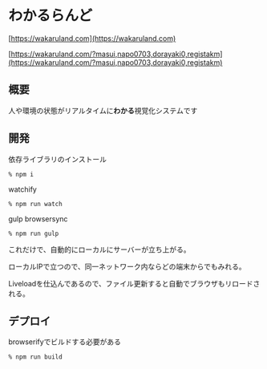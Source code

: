 # わかるらんど

[https://wakaruland.com](https://wakaruland.com)

[https://wakaruland.com/?masui,napo0703,dorayaki0,registakm](https://wakaruland.com/?masui,napo0703,dorayaki0,registakm)

## 概要

人や環境の状態がリアルタイムに**わかる**視覚化システムです

## 開発

依存ライブラリのインストール

    % npm i


watchify

    % npm run watch


gulp browsersync

    % npm run gulp

これだけで、自動的にローカルにサーバーが立ち上がる。

ローカルIPで立つので、同一ネットワーク内ならどの端末からでもみれる。

Liveloadを仕込んであるので、ファイル更新すると自動でブラウザもリロードされる。


## デプロイ

browserifyでビルドする必要がある

    % npm run build